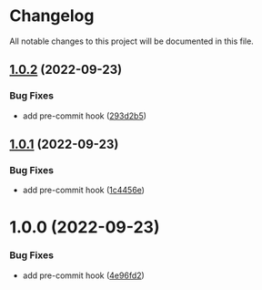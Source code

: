 # Changelog

All notable changes to this project will be documented in this file.

## [1.0.2](https://github.com/niyialimi/Lambda_EC2_Termination/compare/v1.0.1...v1.0.2) (2022-09-23)


### Bug Fixes

* add pre-commit hook ([293d2b5](https://github.com/niyialimi/Lambda_EC2_Termination/commit/293d2b500097c30e8a6d3ff0a6ca0d40f148e9c7))

## [1.0.1](https://github.com/niyialimi/Lambda_EC2_Termination/compare/v1.0.0...v1.0.1) (2022-09-23)


### Bug Fixes

* add pre-commit hook ([1c4456e](https://github.com/niyialimi/Lambda_EC2_Termination/commit/1c4456ef5e13cf8293330c9240b82b1a232a3ab0))

# 1.0.0 (2022-09-23)


### Bug Fixes

* add pre-commit hook ([4e96fd2](https://github.com/niyialimi/Lambda_EC2_Termination/commit/4e96fd203fbd3ab3ba0c4d235d810ecda839a645))
